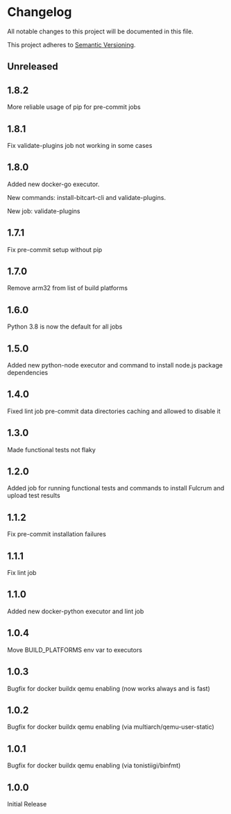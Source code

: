 # Changelog

All notable changes to this project will be documented in this file.

This project adheres to [Semantic Versioning](https://semver.org/spec/v2.0.0.html).

## Unreleased

## 1.8.2

More reliable usage of pip for pre-commit jobs

## 1.8.1

Fix validate-plugins job not working in some cases

## 1.8.0

Added new docker-go executor.

New commands: install-bitcart-cli and validate-plugins.

New job: validate-plugins

## 1.7.1

Fix pre-commit setup without pip

## 1.7.0

Remove arm32 from list of build platforms

## 1.6.0

Python 3.8 is now the default for all jobs

## 1.5.0

Added new python-node executor and command to install node.js package dependencies

## 1.4.0

Fixed lint job pre-commit data directories caching and allowed to disable it

## 1.3.0

Made functional tests not flaky

## 1.2.0

Added job for running functional tests and commands to install Fulcrum and upload test results

## 1.1.2

Fix pre-commit installation failures

## 1.1.1

Fix lint job

## 1.1.0

Added new docker-python executor and lint job

## 1.0.4

Move BUILD_PLATFORMS env var to executors

## 1.0.3

Bugfix for docker buildx qemu enabling (now works always and is fast)

## 1.0.2

Bugfix for docker buildx qemu enabling (via multiarch/qemu-user-static)

## 1.0.1

Bugfix for docker buildx qemu enabling (via tonistiigi/binfmt)

## 1.0.0

Initial Release
